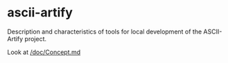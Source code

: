 # ascii-artify
Description and characteristics of tools for local development of the ASCII-Artify project.

Look at [/doc/Concept.md](https://github.com/redman-dev29/ascii-artify/blob/main/doc/Concept.md)
